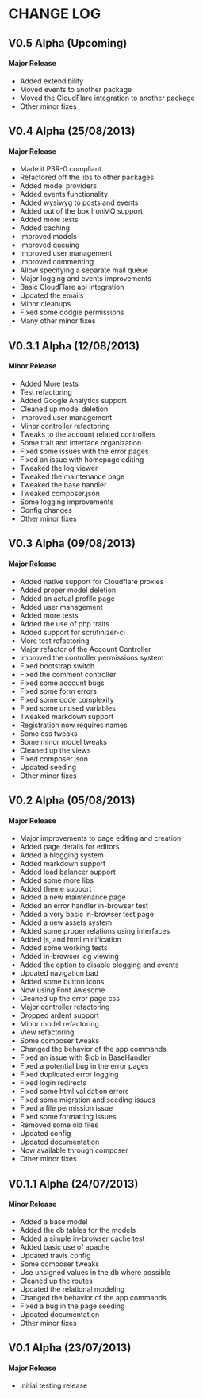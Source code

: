 CHANGE LOG
==========


## V0.5 Alpha (Upcoming)
#### Major Release

* Added extendibility
* Moved events to another package
* Moved the CloudFlare integration to another package
* Other minor fixes


## V0.4 Alpha (25/08/2013)
#### Major Release

* Made it PSR-0 compliant
* Refactored off the libs to other packages
* Added model providers
* Added events functionality
* Added wysiwyg to posts and events
* Added out of the box IronMQ support
* Added more tests
* Added caching
* Improved models
* Improved queuing
* Improved user management
* Improved commenting
* Allow specifying a separate mail queue
* Major logging and events improvements
* Basic CloudFlare api integration
* Updated the emails
* Minor cleanups
* Fixed some dodgie permissions
* Many other minor fixes


## V0.3.1 Alpha (12/08/2013)
#### Minor Release

* Added More tests
* Test refactoring
* Added Google Analytics support
* Cleaned up model deletion
* Improved user management
* Minor controller refactoring
* Tweaks to the account related controllers
* Some trait and interface organization
* Fixed some issues with the error pages
* Fixed an issue with homepage editing
* Tweaked the log viewer
* Tweaked the maintenance page
* Tweaked the base handler
* Tweaked composer.json
* Some logging improvements
* Config changes
* Other minor fixes


## V0.3 Alpha (09/08/2013)
#### Major Release

* Added native support for Cloudflare proxies
* Added proper model deletion
* Added an actual profile page
* Added user management
* Added more tests
* Added the use of php traits
* Added support for scrutinizer-ci
* More test refactoring
* Major refactor of the Account Controller
* Improved the controller permissions system
* Fixed bootstrap switch
* Fixed the comment controller
* Fixed some account bugs
* Fixed some form errors
* Fixed some code complexity
* Fixed some unused variables
* Tweaked markdown support
* Registration now requires names
* Some css tweaks
* Some minor model tweaks
* Cleaned up the views
* Fixed composer.json
* Updated seeding
* Other minor fixes


## V0.2 Alpha (05/08/2013)
#### Major Release

* Major improvements to page editing and creation
* Added page details for editors
* Added a blogging system
* Added markdown support
* Added load balancer support
* Added some more libs
* Added theme support
* Added a new maintenance page
* Added an error handler in-browser test
* Added a very basic in-browser test page
* Added a new assets system
* Added some proper relations using interfaces
* Added js, and html minification
* Added some working tests
* Added in-browser log viewing
* Added the option to disable blogging and events
* Updated navigation bad
* Added some button icons
* Now using Font Awesome
* Cleaned up the error page css
* Major controller refactoring
* Dropped ardent support
* Minor model refactoring
* View refactoring
* Some composer tweaks
* Changed the behavior of the app commands
* Fixed an issue with $job in BaseHandler
* Fixed a potential bug in the error pages
* Fixed duplicated error logging
* Fixed login redirects
* Fixed some html validation errors
* Fixed some migration and seeding issues
* Fixed a file permission issue
* Fixed some formatting issues
* Removed some old files
* Updated config
* Updated documentation
* Now available through composer
* Other minor fixes


## V0.1.1 Alpha (24/07/2013)
#### Minor Release

* Added a base model
* Added the db tables for the models
* Added a simple in-browser cache test
* Added basic use of apache 
* Updated travis config
* Some composer tweaks
* Use unsigned values in the db where possible
* Cleaned up the routes
* Updated the relational modeling
* Changed the behavior of the app commands
* Fixed a bug in the page seeding
* Updated documentation
* Other minor fixes


## V0.1 Alpha (23/07/2013)
#### Major Release

* Initial testing release
